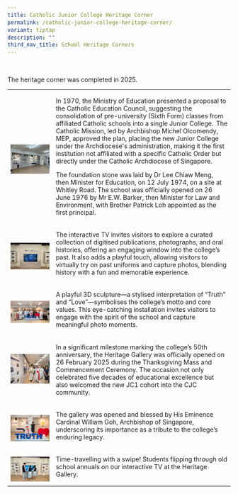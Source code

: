 ```yaml
---
title: Catholic Junior College Heritage Corner
permalink: /catholic-junior-college-heritage-corner/
variant: tiptap
description: ""
third_nav_title: School Heritage Corners
---
```

<p>&nbsp;</p>
<p>The heritage corner was completed in 2025.&nbsp;&nbsp;</p>
<p></p>
<table style="minWidth: 50px">
<colgroup>
<col>
<col>
</colgroup>
<tbody>
<tr>
<td rowspan="1" colspan="1">
<p></p>
<p></p>
<p></p>
<p></p>
<p></p>
<div class="isomer-image-wrapper">
<img style="width: 100%" height="auto" width="100%" alt="" src="/images/CJC3.png">
</div>
</td>
<td rowspan="1" colspan="1">
<p>In 1970, the Ministry of Education presented a proposal to the Catholic
Education Council, suggesting the consolidation of pre-university (Sixth
Form) classes from affiliated Catholic schools into a single Junior College. 
The Catholic Mission, led by Archbishop Michel Olcomendy, MEP, approved
the plan, placing the new Junior College under the Archdiocese's administration,
making it the first institution not affiliated with a specific Catholic
Order but directly under the Catholic Archdiocese of Singapore.&nbsp;&nbsp;</p>
<p>The foundation stone was laid by Dr Lee Chiaw Meng, then Minister for
Education, on 12 July 1974, on a site at Whitley Road. The school was officially
opened on 26 June 1976 by Mr E.W. Barker, then Minister for Law and Environment,
with Brother Patrick Loh appointed as the first principal.&nbsp;</p>
</td>
</tr>
<tr>
<td rowspan="1" colspan="1">
<p></p>
<div class="isomer-image-wrapper">
<img style="width: 100%" height="auto" width="100%" alt="" src="/images/CJC_3.jpg">
</div>
</td>
<td rowspan="1" colspan="1">
<p>The interactive TV invites visitors to explore a curated collection of
digitised publications, photographs, and oral histories, offering an engaging
window into the college’s past. It also adds a playful touch, allowing
visitors to virtually try on past uniforms and capture photos, blending
history with a fun and memorable experience.&nbsp;&nbsp;</p>
</td>
</tr>
<tr>
<td rowspan="1" colspan="1">
<p></p>
<p></p>
<div class="isomer-image-wrapper">
<img style="width: 100%" height="auto" width="100%" alt="" src="/images/CJC_4_4.jpg">
</div>
</td>
<td rowspan="1" colspan="1">
<p>A playful 3D sculpture—a stylised interpretation of “Truth” and “Love”—symbolises
the college’s motto and core values. This eye-catching installation invites
visitors to engage with the spirit of the school and capture meaningful
photo moments.&nbsp;&nbsp;</p>
</td>
</tr>
<tr>
<td rowspan="1" colspan="1">
<p></p>
<div class="isomer-image-wrapper">
<img style="width: 100%" height="auto" width="100%" alt="" src="/images/CJC_5.jpg">
</div>
<p></p>
<p></p>
</td>
<td rowspan="1" colspan="1">
<p>In a significant milestone marking the college’s 50th anniversary, the
Heritage Gallery was officially opened on 26 February 2025 during the Thanksgiving
Mass and Commencement Ceremony. The occasion not only celebrated five decades
of educational excellence but also welcomed the new JC1 cohort into the
CJC community.&nbsp;&nbsp;&nbsp;</p>
</td>
</tr>
<tr>
<td rowspan="1" colspan="1">
<p></p>
<div class="isomer-image-wrapper">
<img style="width: 100%" height="auto" width="100%" alt="" src="/images/CJC5_5.jpg">
</div>
</td>
<td rowspan="1" colspan="1">
<p>The gallery was opened and blessed by His Eminence Cardinal William Goh,
Archbishop of Singapore, underscoring its importance as a tribute to the
college’s enduring legacy.&nbsp;&nbsp;</p>
</td>
</tr>
<tr>
<td rowspan="1" colspan="1">
<p></p>
<div class="isomer-image-wrapper">
<img style="width: 100%" height="auto" width="100%" alt="" src="/images/CJC_6.jpg">
</div>
</td>
<td rowspan="1" colspan="1">
<p>Time-travelling with a swipe! Students flipping through old school annuals
on our interactive TV at the Heritage Gallery.&nbsp;</p>
</td>
</tr>
</tbody>
</table>
<p></p>